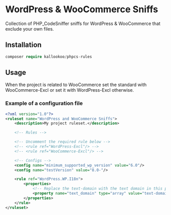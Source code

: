# WordPress & WooCommerce Sniffs

Collection of PHP_CodeSniffer sniffs for WordPress & WooCommerce that exclude your own files.

## Installation

```php
composer require kallookoo/phpcs-rules
```

## Usage

When the project is related to WooCommerce set the standard with WooCommerce-Excl or set it with WordPress-Excl otherwise.

### Example of a configuration file

```xml
<?xml version="1.0"?>
<ruleset name="WordPress and WooCommerce Sniffs">
	<description>My project ruleset.</description>

	<!-- Rules -->

	<!-- Uncomment the required rule below -->
	<!-- <rule ref="WordPress-Excl"/> -->
	<!-- <rule ref="WooCommerce-Excl"/> -->

	<!-- Configs -->
	<config name="minimum_supported_wp_version" value="6.0"/>
	<config name="testVersion" value="8.0-"/>

	<rule ref="WordPress.WP.I18n">
		<properties>
			<!-- Replace the text-domain with the text domain in this project. -->
			<property name="text_domain" type="array" value="text-domain"/>
		</properties>
	</rule>
</ruleset>
```
